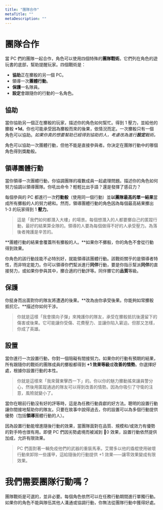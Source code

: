 ```yaml
---
title: "團隊合作"
metaTitle: ""
metaDescription: ""
---
```


# 團隊合作

當 PC 們的團隊一起合作，角色可以使用四個特殊的**團隊戰術**。它們列在角色的遊玩書的底部，幫助提醒玩家。四個戰術是：

* **協助**正在擲骰的另一個 PC。
* 領導一次**團體行動**。
* **保護**一名隊員。
* **設定**會跟隨你的行動的一名角色。

## 協助

當你協助另一個正在擲骰的玩家，描述你的角色如何幫忙。得到 1 壓力，並給他的擲骰 **+1d**。你也可能承受因為擲骰而來的後果，依情況而定。一次擲骰只有一個角色可以協助。_如果你真的想要幫助已經得到協助的人，考慮改為進行**設定**戰術。_

角色可以協助一次團體行動，但他不能是直接參與者。你決定在團隊行動中的哪個角色得到獎勵骰。

## 領導團體行動

當你領導一次團體行動，你協調團隊的複數成員一起處理問題。描述你的角色如何努力協調以領導團隊。你吼出命令？輕輕比出手語？還是發揮了感召力？

每個參與的 PC 都進行一次**行動骰**（使用同一個行動）並**以團隊最高的單一結果**當成所有擲骰的人的努力總和。然而，領導團體行動的角色因為每個最高結果擲出 <span class="game-term">1-3</span> 的玩家得到 1 **壓力**。

> 這是「我們如何都潛入大樓」的場景。每個想潛入的人都要擲自己的<span class="game-term">匿蹤</span>行動，最好的結果算全隊的。領導的人要為每個做得不好的人承受壓力。為落後者掩護是辛苦的。

**團體行動的結果會覆蓋所有擲骰的人。**如果你不擲骰，你的角色不會從行動得到效果。

你角色的該行動技能不必特別好，就能領導該團體行動。該戰術關乎的是領導者特性，而非特定能力。你可以領導你們幫派進行**同伴**行動，要是你指示幫派**同伴**的直接努力，或如果你參與其中，擲合適的行動評等。同伴擲它的**品質**等級。

## 保護

你挺身而出面對你的隊友將遭遇的後果。**改為由你承受後果。你能夠如常擲骰抵抗它。**描述你如何干涉。

> 你就是這樣「我會撲向子彈」來掩護你的隊友，承受在擲骰抵抗後還留下的傷害或後果。它可能讓你受傷、花費壓力、並讓你陷入窘迫。但那又怎樣，你成了英雄。

## 設置

當你進行一次設置行動，你對一個阻礙有間接努力。如果你的行動有預期的結果，所有跟隨你的戰術的團隊成員的擲骰都得到 **+1 效果等級**或**改善的情勢**。你選擇好處，根據你設置行動的本性。

> 你就是這樣來「我來聲東擊西一下」的。你以你的魅力擲<span class="game-term">動搖</span>來讓員警分心，然後用<span class="game-term">匿蹤</span>通過的隊友可以得到改善的情勢。因為你吸引了守衛的注意，風險就變小了。

當你在眼前行動沒有好的評等時，這是為任務行動貢獻的好方法。聰明的設置行動讓你間接地幫助你的隊友。只要在故事中說得過去，你的設置可以為多個行動提供優勢（包括**領導**團體行動的人）。

因為設置行動能增進隨後行動的效果，當團隊面對在品質、規模和/或效力有優勢的對手時也很有用。即便 PC 們因劣勢處境而被減到 0 效果，設置行動依然提供加成，允許有限效果。

> PC 們面對著一輛免疫他們的武器的重裝馬車。艾爾多以他的撬棍使用<span class="game-term">破壞</span>行動來卸除一些護甲，這給隨後的行動提供 +1 效果——讓零效果變成有限效果。

# 我們需要團隊行動嗎？

團隊戰術是可選的，並非必要。每個角色依然可以在任務行動期間進行單獨行動。如果你的角色不能與隊伍其他人溝通或協調行動，你無法從團隊行動中獲得好處。